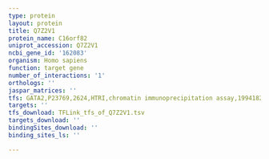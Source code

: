 ```yaml
---
type: protein
layout: protein
title: Q7Z2V1
protein_name: C16orf82
uniprot_accession: Q7Z2V1
ncbi_gene_id: '162083'
organism: Homo sapiens
function: target gene
number_of_interactions: '1'
orthologs: ''
jaspar_matrices: ''
tfs: GATA2,P23769,2624,HTRI,chromatin immunoprecipitation assay,19941826%5Buid%5D+OR+22900683%5Buid%5D,No
targets: ''
tfs_download: TFLink_tfs_of_Q7Z2V1.tsv
targets_download: ''
bindingSites_download: ''
binding_sites_ls: ''

---
```

